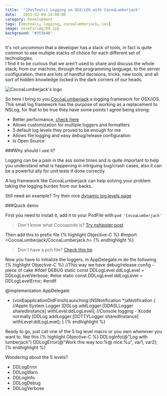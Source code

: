 ```yaml
---
title:  "[DevTools] Logging on OSX/iOS with CocoaLumberjack"
date:   2015-02-09 14:00:00
category: Development
tags: [devtools, logging, cocoalumberjack, ios]
image: assets/img/09.jpg
background: "#353b48"
---
```

It's not uncommon that a developer has a stack of tools, in fact is quite common to see multiple stacks of choice for each different set of technologies.  
I find it to be curious that we aren't used to share and discuss the whole stack, from our machine, through the programming language, to the server configuration, there are lots of handful decisions, tricks, new tools, and all sort of hidden knowledge locked in the dark corners of our heads.


![CocoaLumberjack's logo](https://github.com/CocoaLumberjack/CocoaLumberjack/raw/master/LumberjackLogo.png)  


So here I bring to you [CocoaLumberjack](https://github.com/CocoaLumberjack/CocoaLumberjack) a logging framework for OSX/iOS. This small log framework has the purpose of working as a replacement to NSLog, for that to be true they have some points I agree being strong:


* Better performance, [check here](https://github.com/CocoaLumberjack/CocoaLumberjack/blob/master/Documentation/Performance.md)
* Allows customization for multiple loggers and formatters
* 5 default log levels they proved to be enough for me
* Allows file logging and easy debug/release configuration
* Is Open Source

###Why should I use it?

Logging can be a pain in the ass some times and is quite important to help you understand what is happening in intriguing bug/crash cases, also it can be a powerful ally for unit tests if done correctly.

A log framework like CocoaLumberjack can help solving your problem taking the logging burden from our backs.

Still need an example? Try their nice [dynamic log levels page](https://github.com/CocoaLumberjack/CocoaLumberjack/blob/master/Documentation/DynamicLogLevels.md)

###Quick demo

First you need to install it, add it to your PodFile with:```pod 'CocoaLumberjack'```

> Don´t know what Cocoapods is? [Try nshipster post](http://nshipster.com/cocoapods/)

Then add this to prefix file
{% highlight Objective-C %}
#import <CocoaLumberjack/CocoaLumberjack.h>
{% endhighlight %}

> Don´t have a pch file? [Check this tip](https://gist.github.com/vnavarro/34fec19ecb6f7c5c2cc2)

Now you have to initialize the loggers, in AppDelegate.m do the following
{% highlight Objective-C %}
//This way we have debug/release config - piece of cake
#ifdef DEBUG
static const DDLogLevel ddLogLevel = DDLogLevelVerbose;
#else
static const DDLogLevel ddLogLevel = DDLogLevelError;
#endif

@implementation AppDelegate

- (void)applicationDidFinishLaunching:(NSNotification *)aNotification {
  //Apple System Logger
  [DDLog addLogger:[DDASLLogger sharedInstance] withLevel:ddLogLevel];
  //Console logging - Xcode normally
  [DDLog addLogger:[DDTTYLogger sharedInstance] withLevel:ddLogLevel];
}
{% endhighlight %}

Ready to go, just call one of the 5 log level macro or you own whenever you want to, like this
{% highlight Objective-C %}
DDLogInfo(@"Log with lumberjack")
DDLogError(@"Work this way too:%@ nice:%u", var1, var2);
{% endhighlight %}

Wondering about the 5 levels?  


* DDLogError
* DDLogWarn
* DDLogInfo
* DDLogDebug
* DDLogVerbose
